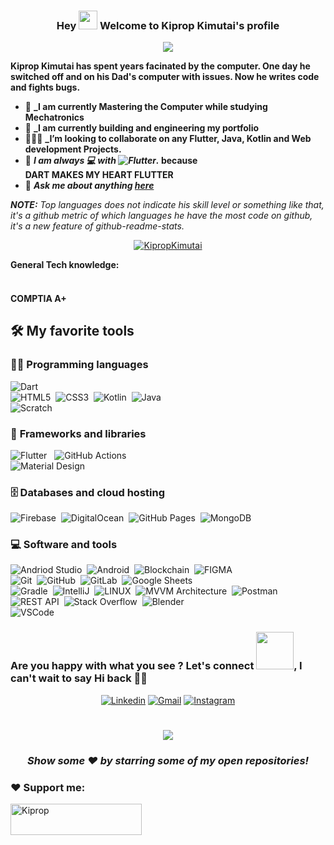 <h3 align="center">
 Hey <img src="https://media.giphy.com/media/hvRJCLFzcasrR4ia7z/giphy.gif" width="30px"/> Welcome to Kiprop Kimutai's profile
</h3>

<!-- Typing SVG by DenverCoder1 - https://github.com/DenverCoder1/readme-typing-svg -->
<p align="center">
  <a href="https://github.com/DenverCoder1/readme-typing-svg"><img src="https://readme-typing-svg.herokuapp.com/?lines=He+is+a+Mobile%20developer%20using%20Flutter;%20Life%20Long%20Learner;Learning%20through%20experiences;Always%20learning%20new%20things&center=true&width=500&height=45"></a>
</p>

**Kiprop Kimutai has spent years facinated by the computer. One day he switched off and on his Dad's computer with issues. Now he writes code and fights bugs.**

- 🔭 **_I am currently Mastering the Computer while studying Mechatronics**
- 🌱 **_I am currently building and engineering my portfolio**
- 👨🏽‍🏫 **_I’m looking to collaborate on any Flutter, Java, Kotlin and Web development Projects.**
- 👯 **_I am always 💻 with ![Flutter](https://img.shields.io/badge/FLUTTER-02569B.svg?&style=flat&logo=flutter&logoColor=white)._ because<br/> DART MAKES MY HEART FLUTTER**
- 💬 **_Ask me about anything [here](https://github.com/STARKthegreat/STARKthegreat/issues)_**

_**NOTE:** Top languages does not indicate his skill level or something like that, it's a github metric of which languages he have the most code on github, it's a new feature of github-readme-stats._

<p align="center"> <a href="https://github-readme-stats.vercel.app/api/top-langs/?username=STARKthegreat&hide=TeX&layout=compact&theme=gotham"><img src="https://github-readme-stats.vercel.app/api/top-langs/?username=STARKthegreat&hide=TeX&layout=compact&theme=gotham" alt="KipropKimutai" /></a> </p>


<!-- ✏ Checkout my Languages and tools

<code><img height="30" src="https://raw.githubusercontent.com/github/explore/80688e429a7d4ef2fca1e82350fe8e3517d3494d/topics/dart/dart.png"></code>
<code><img height="30" src="https://raw.githubusercontent.com/github/explore/80688e429a7d4ef2fca1e82350fe8e3517d3494d/topics/flutter/flutter.png"></code>
<code><img height="30" src="https://raw.githubusercontent.com/github/explore/80688e429a7d4ef2fca1e82350fe8e3517d3494d/topics/javascript/javascript.png"></code>
<code><img height="30" src="https://raw.githubusercontent.com/github/explore/80688e429a7d4ef2fca1e82350fe8e3517d3494d/topics/typescript/typescript.png"></code>
<code><img height="30" src="https://raw.githubusercontent.com/github/explore/80688e429a7d4ef2fca1e82350fe8e3517d3494d/topics/nodejs/nodejs.png"></code>
<code><img height="30" src="https://raw.githubusercontent.com/github/explore/5c058a388828bb5fde0bcafd4bc867b5bb3f26f3/topics/graphql/graphql.png"></code> -->

<!-- Badges template - https://github.com/Ileriayo/markdown-badges-->


  <summary><b>General Tech knowledge: </b></summary>
  <br/>
  <h4>COMPTIA A+ <h4>

## 🛠️ My favorite tools

### 👨‍💻 **Programming languages**

<p>

![Dart](https://img.shields.io/badge/DART-%230175C2.svg?&style=flat&logo=dart&logoColor=white) &nbsp;\
![HTML5](https://img.shields.io/badge/HTML5-E34F26.svg?&style=flat&logo=html5&logoColor=white)&nbsp;
![CSS3](https://img.shields.io/badge/HTML5-E34F26.svg?&style=flat&logo=html5&logoColor=white)&nbsp;
![Kotlin](https://img.shields.io/badge/Kotlin-%230095D5.svg?logo=Kotlin&logoColor=white)&nbsp;
![Java](https://img.shields.io/badge/Java-%23007396.svg?logo=java&logoColor=white)&nbsp;\
![Scratch](https://img.shields.io/badge/Scratch%20-%234D97FF.svg?logo=scratch&logoColor=white)&nbsp;
</p>

### 🧰 **Frameworks and libraries**

<p>

![Flutter](https://img.shields.io/badge/FLUTTER-02569B.svg?&style=flat&logo=flutter&logoColor=white) &nbsp;
![GitHub Actions](https://img.shields.io/badge/GitHub%20Actions%20-%232671E5.svg?logo=github%20actions&logoColor=white) &nbsp;\
![Material Design](https://img.shields.io/badge/Material%20Design%20-%230081CB.svg?logo=material-design&logoColor=white) &nbsp;


</p>

### 🗄️ **Databases and cloud hosting**

<p>


![Firebase](https://img.shields.io/badge/FIREBASE-FFCA28.svg?&style=flat&logo=firebase&logoColor=black)&nbsp;
![DigitalOcean](https://img.shields.io/badge/Digital-Ocean-blue)&nbsp;
![GitHub Pages](https://img.shields.io/badge/GitHub%20Pages-%23327FC7.svg?logo=github&logoColor=white)&nbsp;
![MongoDB](https://img.shields.io/badge/MONGODB-47A248.svg?&style=flat&logo=mongodb&logoColor=white)&nbsp;


</p>

### 💻 **Software and tools**

<p>


![Andriod Studio](https://img.shields.io/badge/Android%20Studio-008678.svg?logo=android-studio&logoColor=white)&nbsp;
![Android](https://img.shields.io/badge/Android-3DDC84?logo=android&logoColor=white)&nbsp;
![Blockchain](https://img.shields.io/badge/BLOCKCHAIN-121D33.svg?&style=flat&logo=blockchain-dot-com&logoColor=white)&nbsp;
![FIGMA](https://img.shields.io/badge/figma-%23F24E1E.svg?&style=for-the-badge&logo=figma&logoColor=white)&nbsp;\
![Git](https://img.shields.io/badge/GIT-%23F05033.svg?&style=flat&logo=git&logoColor=white)&nbsp;
![GitHub](https://img.shields.io/badge/GITHUB-%23121011.svg?&style=flat&logo=github&logoColor=white)&nbsp;
![GitLab](https://img.shields.io/badge/GITLAB-%23181717.svg?&style=flat&logo=gitlab&logoColor=white)&nbsp;
![Google Sheets](https://img.shields.io/badge/Google%20Sheets%20-%2334A853.svg?logo=google%20sheets&logoColor=white)&nbsp;\
![Gradle](https://img.shields.io/badge/GRADLE-02303A.svg?&style=flat&logo=gradle)&nbsp;
![IntelliJ](https://img.shields.io/badge/INTELLIJ-000000.svg?&style=flat&logo=intellij-idea)&nbsp;
![LINUX](https://img.shields.io/badge/LINUX-FCC624?style=flat-square&logo=linux&logoColor=black)&nbsp;
![MVVM Architecture](https://img.shields.io/badge/MVVM-888888.svg?&style=flat&logoColor=white)&nbsp;
![Postman](https://img.shields.io/badge/Postman-FF6C37?logo=postman&logoColor=white)&nbsp;
![REST API](https://img.shields.io/badge/REST-02569B.svg?&style=flat&logo=rest&logoColor=white)&nbsp;
![Stack Overflow](https://img.shields.io/badge/-Stack%20Overflow-FE7A16?logo=stack-overflow&logoColor=white)&nbsp;
![Blender](https://img.shields.io/badge/BLENDER-3D--Model-red)&nbsp;\
![VSCode](https://img.shields.io/badge/VSCODE-007ACC.svg?&style=flat&logo=visual-studio-code)&nbsp;


</p>


### Are you happy with what you see ? Let's connect <img src="https://media.giphy.com/media/LnQjpWaON8nhr21vNW/giphy.gif" width="60">, I can't wait to say Hi back 🙋‍♂️

<p align="center">
  <a href="https://www.linkedin.com/in/emmanuel-kimutai-a91209231"><img alt="Linkedin" title="Connect with me on linkedin" src="https://img.shields.io/badge/linkedin-%230077B5.svg?&style=for-the-badge&logo=linkedin&logoColor=white"></a>
<a href="mailto: emmanuelkipropkimutai@gmail.com"><img alt="Gmail" title="Email me" src="https://img.shields.io/badge/Gmail-D14836?style=for-the-badge&logo=gmail&logoColor=white"></a>
<a href="https://instagram.com/coder_stark"><img alt="Instagram" title="Connect with me on instagram" src="https://img.shields.io/badge/instagram-%23121011.svg?&style=for-the-badge&logo=instagram&logoColor=white"/></a>
</p>

#

<div align="center">

![](https://visitor-badge.glitch.me/badge?page_id=isaacadariku.isaacadariku)

### **_Show some ❤️ by starring some of my open repositories!_**

</div>


<h3 align="left">❤ Support me:</h3>
<p><a href="https://www.buymeacoffee.com/STARKthegreat"> <img align="left" src="https://cdn.buymeacoffee.com/buttons/v2/default-yellow.png" height="50" width="210" alt="Kiprop" /></a></p><br><br>

  
